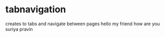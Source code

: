 # tabnavigation
creates to tabs and navigate between pages
hello my friend
how are you
suriya
pravin
